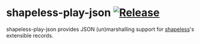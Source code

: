 shapeless-play-json [![Release](https://jitpack.io/v/danslapman/shapeless-play-json.svg)](https://jitpack.io/#danslapman/shapeless-play-json)
=========

shapeless-play-json provides JSON (un)marshalling support for [shapeless](https://github.com/milessabin/shapeless)'s extensible records.